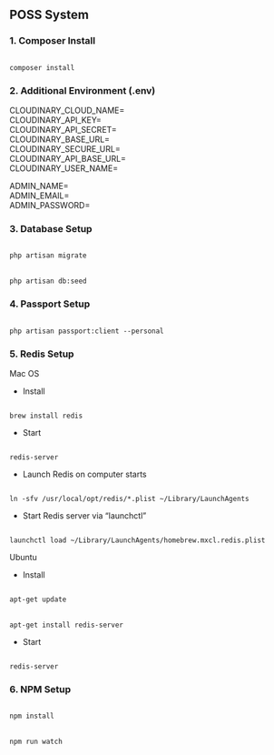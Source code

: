 ## POSS System

### 1. Composer Install
<code>
composer install
</code>

### 2. Additional Environment (.env)

CLOUDINARY_CLOUD_NAME=<br>
CLOUDINARY_API_KEY=<br>
CLOUDINARY_API_SECRET=<br>
CLOUDINARY_BASE_URL=<br>
CLOUDINARY_SECURE_URL=<br>
CLOUDINARY_API_BASE_URL=<br>
CLOUDINARY_USER_NAME=<br>

ADMIN_NAME=<br>
ADMIN_EMAIL=<br>
ADMIN_PASSWORD=<br>

### 3. Database Setup
<code>
php artisan migrate
</code>
<br>
<code>
php artisan db:seed
</code>

### 4. Passport Setup
<code>
php artisan passport:client --personal
</code>

### 5. Redis Setup
Mac OS
- Install <br>
<code>
brew install redis
</code>

- Start <br>
<code>
redis-server
</code>

- Launch Redis on computer starts <br>
<code>
ln -sfv /usr/local/opt/redis/*.plist ~/Library/LaunchAgents
</code>

- Start Redis server via “launchctl” <br>
<code>
launchctl load ~/Library/LaunchAgents/homebrew.mxcl.redis.plist
</code>

Ubuntu

- Install <br>
<code>
apt-get update
</code>
<br>
<code>
apt-get install redis-server
</code>

- Start <br>
<code>
redis-server
</code>

### 6. NPM Setup
<code>
npm install
</code>
<br>

<code>
npm run watch
</code>